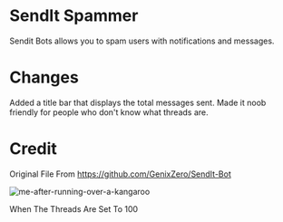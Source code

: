 # SendIt Spammer
Sendit Bots allows you to spam users with notifications and messages.

# Changes
Added a title bar that displays the total messages sent.
Made it noob friendly for people who don't know what threads are.

# Credit
Original File From https://github.com/GenixZero/SendIt-Bot




![me-after-running-over-a-kangaroo](https://user-images.githubusercontent.com/79897291/190108272-233c88a9-27c6-4880-ba7f-7797835096b3.gif)

When The Threads Are Set To 100
